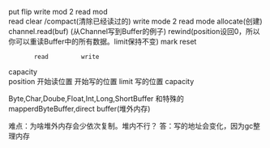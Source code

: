 put 
flip  write mod 2 read mod  
read 
clear /compact(清除已经读过的)    write mode 2 read mode
allocate(创建)
channel.read(buf) (从Channel写到Buffer的例子)
rewind(position设回0，所以你可以重读Buffer中的所有数据。limit保持不变)
mark
reset

		   read         write
capacity    
position   开始读位置   开始写的位置
limit      写的位置		capacity


Byte,Char,Doube,Float,Int,Long,ShortBuffer 和特殊的mapperdByteBuffer,direct buffer(堆外内存)


难点：为啥堆外内存会少依次复制。堆内不行？
答：写的地址会变化，因为gc整理内存



